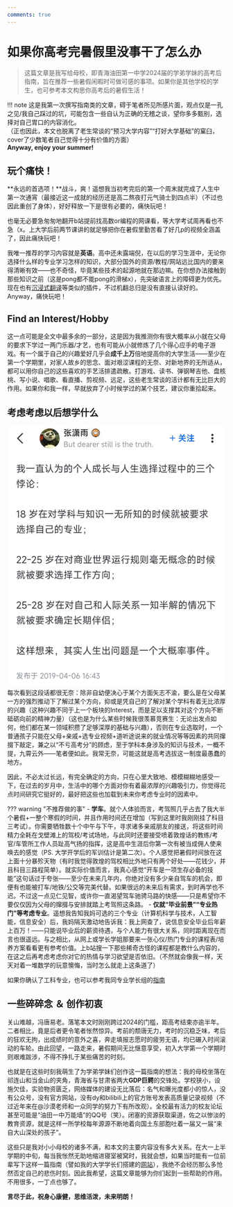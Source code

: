 ```yaml
---
comments: true
---
```


# 如果你高考完暑假里没事干了怎么办

> 这篇文章是我写给母校，即青海油田第一中学2024届的学弟学妹的高考后指南，旨在推荐一些暑假闲暇时可做可感的事项。如果你是其他学校的学生，也可参考本文构思你高考后的暑假生活！

!!! note
    这是我第一次撰写指南类的文章，碍于笔者所见所感片面，观点仅是一孔之见/我自己踩过的坑，可能包含一些自认为正确的无稽之谈，望你多多甄别，选择对自己胃口的内容消化。  
    （正也因此，本文也脱离了老生常谈的“预习大学内容”“打好大学基础”的窠臼，cover了少数笔者自己觉得十分有价值的方面）  
    **Anyway, enjoy your summer!**

## 玩个痛快！

**永远的首选项！**战斗，爽！遥想我当初考完后的第一个周末就完成了人生中第一次通宵（最接近这一成就的经历还是高二熬夜打元气骑士到四点半）（不过也因此重创了身体），好好释放一下是很有必要的，痛快玩吧！  

也毫无必要急匆匆地翻开b站提前找高数or编程的网课看，等大学考试周再看也不急（x。上大学后前两节课讲的就足够把你在暑假里勤苦看了好几p的视频全涵盖了，因此痛快玩吧！  

我唯一推荐的学习内容就是**英语**。高中还未露端倪，在以后的学习生涯中，无论你选择什么样的专业学习怎样的知识，大部分国外的资源/教程/网站远比国内的要来得清晰有效——也不奇怪，毕竟某些技术的起源地就在那边嘛。在你想办法接触到那些知识之前（这是pong都不能pong的滑梯x），先突破语言上的障碍更为优先。现在也有[沉浸式翻译](https://immersivetranslate.com/)等类似的插件，不过机翻总归是没有直接认读好的。Anyway，痛快玩吧！  

## Find an Interest/Hobby

这一点可能是全文中最多余的一部分，这是因为我推测你有很大概率从小就在父母的要求下学过一两门乐器/才艺，也有可能从小就修炼了几个得心应手的电子游戏。有一个属于自己的兴趣爱好几乎会**成千上万**倍地提高你的大学生活——至少在第一个学期里，对家人故乡的思念、面对艰涩课程的无奈、对新地界的无所适从，都可以用你自己的这些喜欢的手艺活排遣疏散。打游戏、读书、弹钢琴吉他、盘核桃、写小说、唱歌、看直播、剪视频、远足，这些老生常谈的活计都有无比巨大的作用。如果你和我一样，早就放弃了小时候学过的某个技艺，建议你重拾起来。

## 考虑考虑以后想学什么

![](../img/summer.jpg)
每次看到这段话都很无奈：除非自幼便决心于某个方面矢志不渝，要么是在父母某一方的强烈推动下了解过某个方向，抑或是凭自己的了解对某个学科有着无比浓厚的兴趣（这种兴趣不同于上一个板块的Interest，而是足以支撑其对这个方向不断砥砺向前的精神力量）（这也是为什么某些时候我很羡慕竞赛生：无论出发点如何，他们都在某一领域积攒了足够深厚的基础与兴趣），否则在专业选取时，一个普通孩子只能在父母+亲戚+选专业视频+道听途说来的就业情况等等因素的共同撺掇下敲定，兼之以“不亏高考分”的顾虑，至于学科本身涉及的知识与技术，一概不提，九霄云外——笔者便如此。我常无奈，可能这就是高考选拔这一制度最愚蠢的地方。  

因此，不必太过长远，有完全确定的方向，只在心里大致地、模模糊糊地感受一下，在过去的岁月中，生活中的哪个方面对你有着最浓厚的兴趣吸引力，你觉得花点时间研究它挺好的，最好把这些也加载到未来你考虑专业时的因素中。

??? warning "不推荐做的事"
    - **学车**。就个人体验而言，考驾照几乎占去了我大半个暑假+一整个寒假的时间，并且作用时间还在增加（写到这里时我刚刚挂了科目三考试）。你需要牺牲数十个中午与下午，寻求诸多亲戚朋友的接送，将这些时间精力全耗在戈壁滩上的驾校/考试场地，与此同时还要接受喷着敦煌话的教练/考官/车管所工作人员趾高气扬的指挥，这是高中生涯后你第一次有被当成佣人使来唤去的感觉（PS. 大学开学后的军训估计是第二次）。个人感觉把暑假时间放在这上面十分暴殄天物（有时我觉得敦煌的驾校相比外地只有两个好处——花钱少，并且科目三路程简单）。就实际价值而言，我真心感觉“开车是一项生存必备的技能”这句话过于夸张——至少在未来几年内，你绝对没有多少亲自驾车的机会，即便有也能被打车/地铁/公交等完美代替。如果很远的未来后有需求，到时再学也不迟。不过这一点见仁见智，或许你一直渴望驾车驰骋马路的快感——只是希望你不要仅仅因为父母的撺掇与安排就踏上考驾照这条路。
    - **仅就“毕业前景”“专业热门”等考虑专业**。遥想我告知我妈可选的三个专业（计算机科学与技术，人工智能，信息安全）后，我妈隔天激动地告诉我：我上网查了，说信息安全毕业后年薪上百万！——只能说毕业后的薪资待遇，与个人能力有很大关系，同时距离现在而言也很遥远。与之相比，从网上或学长学姐那要来一张心仪/热门专业的课程表/培养方案看看更有参考价值。上b站搜一下那些稀奇古怪的课程都是教什么内容的，在这之后再考虑考虑你对它的热情与学习欲望是否依旧。（不然就会像我一样，天天对着一堆数学的玩意懊悔，当时怎么就走上这条道了）

如果你确认了工科专业，也可以参考我同专业学长组的[指南](https://turing2023.tonycrane.cc/summer_study/)

## 一些碎碎念 ＆ 创作初衷

关山难越，冯唐易老。落笔本文时刚刚跨过2024的门槛，距高考结束亦逾半年。二者相比，竟是后者更令笔者怅然惊异。考前的颓唐无力，考时的沉稳乏味，考后的狂欢无拘，出成绩时的意外之喜，奔走填报志愿时的疲劳无语，均已碾入时间滚动的车轮。由此回望，一路走来，暑假期间无比惬意享受，初入大学第一个学期时则艰难跋涉，不得不挣扎于某些痛苦的时刻。  

也就是在这些时刻我萌生了为学弟学妹们创作这一篇指南的想法：我的母校坐落在祁连山和当金山的夹角，青海省与甘肃省两大**GDP巨鳄**的交锋处。学校狭小，设施欠佳，实验物资匮乏，网络媒体的建设无比落后：名气和曝光度都小的惊人，没有公众号，没有官方网站，没有dy和bilibili上的官方账号发表高质量记录视频（不过近年来在@沙漠老师和一众同学的努力下有所改观）。全校最有活力的校友论坛甚至可能是“油田一中万能墙”的QQ号（笑）。闭塞的资源获取渠道，佐之以惨淡的教育资源，就是这样一所学校每年源源不断地着向国土东部胞吐着一届又一届“来自大山深处的孩子”。  

这些只是我对小小母校的诸多不满，和本文的主要内容没有多大关系。在大一上半学期的中旬，每当我怅然无助地缩进寝室被窝时，我就会想，如果当时能有一位前辈写下这样一篇指南（譬如我的大学学长们搭建的[网站](https://turing2023.tonycrane.cc/)），我绝不会经历那么多怆然否定自己的悲伤时刻。因此我希望，这篇文章能够为你们起到一些帮助的作用。不用很多，一丁点也够了。

**言尽于此，祝身心康健，思维活泼，未来明朗！**